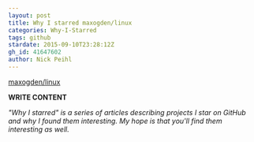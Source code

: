 ```yaml
---
layout: post
title: Why I starred maxogden/linux
categories: Why-I-Starred
tags: github
stardate: 2015-09-10T23:28:12Z
gh_id: 41647602
author: Nick Peihl
---
```


[maxogden/linux](https://github.com/maxogden/linux)

**WRITE CONTENT**

*"Why I starred" is a series of articles describing projects I star on GitHub and why I found them interesting. My hope is that you'll find them interesting as well.*

